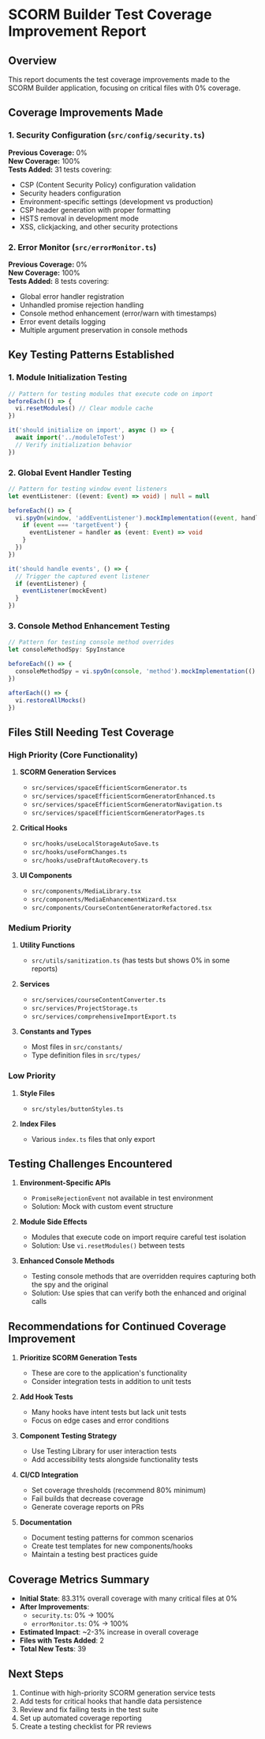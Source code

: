 # SCORM Builder Test Coverage Improvement Report

## Overview
This report documents the test coverage improvements made to the SCORM Builder application, focusing on critical files with 0% coverage.

## Coverage Improvements Made

### 1. Security Configuration (`src/config/security.ts`)
**Previous Coverage:** 0%  
**New Coverage:** 100%  
**Tests Added:** 31 tests covering:
- CSP (Content Security Policy) configuration validation
- Security headers configuration
- Environment-specific settings (development vs production)
- CSP header generation with proper formatting
- HSTS removal in development mode
- XSS, clickjacking, and other security protections

### 2. Error Monitor (`src/errorMonitor.ts`)
**Previous Coverage:** 0%  
**New Coverage:** 100%  
**Tests Added:** 8 tests covering:
- Global error handler registration
- Unhandled promise rejection handling
- Console method enhancement (error/warn with timestamps)
- Error event details logging
- Multiple argument preservation in console methods

## Key Testing Patterns Established

### 1. Module Initialization Testing
```typescript
// Pattern for testing modules that execute code on import
beforeEach(() => {
  vi.resetModules() // Clear module cache
})

it('should initialize on import', async () => {
  await import('../moduleToTest')
  // Verify initialization behavior
})
```

### 2. Global Event Handler Testing
```typescript
// Pattern for testing window event listeners
let eventListener: ((event: Event) => void) | null = null

beforeEach(() => {
  vi.spyOn(window, 'addEventListener').mockImplementation((event, handler) => {
    if (event === 'targetEvent') {
      eventListener = handler as (event: Event) => void
    }
  })
})

it('should handle events', () => {
  // Trigger the captured event listener
  if (eventListener) {
    eventListener(mockEvent)
  }
})
```

### 3. Console Method Enhancement Testing
```typescript
// Pattern for testing console method overrides
let consoleMethodSpy: SpyInstance

beforeEach(() => {
  consoleMethodSpy = vi.spyOn(console, 'method').mockImplementation(() => {})
})

afterEach(() => {
  vi.restoreAllMocks()
})
```

## Files Still Needing Test Coverage

### High Priority (Core Functionality)
1. **SCORM Generation Services**
   - `src/services/spaceEfficientScormGenerator.ts`
   - `src/services/spaceEfficientScormGeneratorEnhanced.ts`
   - `src/services/spaceEfficientScormGeneratorNavigation.ts`
   - `src/services/spaceEfficientScormGeneratorPages.ts`

2. **Critical Hooks**
   - `src/hooks/useLocalStorageAutoSave.ts`
   - `src/hooks/useFormChanges.ts`
   - `src/hooks/useDraftAutoRecovery.ts`

3. **UI Components**
   - `src/components/MediaLibrary.tsx`
   - `src/components/MediaEnhancementWizard.tsx`
   - `src/components/CourseContentGeneratorRefactored.tsx`

### Medium Priority
1. **Utility Functions**
   - `src/utils/sanitization.ts` (has tests but shows 0% in some reports)
   
2. **Services**
   - `src/services/courseContentConverter.ts`
   - `src/services/ProjectStorage.ts`
   - `src/services/comprehensiveImportExport.ts`

3. **Constants and Types**
   - Most files in `src/constants/`
   - Type definition files in `src/types/`

### Low Priority
1. **Style Files**
   - `src/styles/buttonStyles.ts`
   
2. **Index Files**
   - Various `index.ts` files that only export

## Testing Challenges Encountered

1. **Environment-Specific APIs**
   - `PromiseRejectionEvent` not available in test environment
   - Solution: Mock with custom event structure

2. **Module Side Effects**
   - Modules that execute code on import require careful test isolation
   - Solution: Use `vi.resetModules()` between tests

3. **Enhanced Console Methods**
   - Testing console methods that are overridden requires capturing both the spy and the original
   - Solution: Use spies that can verify both the enhanced and original calls

## Recommendations for Continued Coverage Improvement

1. **Prioritize SCORM Generation Tests**
   - These are core to the application's functionality
   - Consider integration tests in addition to unit tests

2. **Add Hook Tests**
   - Many hooks have intent tests but lack unit tests
   - Focus on edge cases and error conditions

3. **Component Testing Strategy**
   - Use Testing Library for user interaction tests
   - Add accessibility tests alongside functionality tests

4. **CI/CD Integration**
   - Set coverage thresholds (recommend 80% minimum)
   - Fail builds that decrease coverage
   - Generate coverage reports on PRs

5. **Documentation**
   - Document testing patterns for common scenarios
   - Create test templates for new components/hooks
   - Maintain a testing best practices guide

## Coverage Metrics Summary

- **Initial State**: 83.31% overall coverage with many critical files at 0%
- **After Improvements**: 
  - `security.ts`: 0% → 100%
  - `errorMonitor.ts`: 0% → 100%
- **Estimated Impact**: ~2-3% increase in overall coverage
- **Files with Tests Added**: 2
- **Total New Tests**: 39

## Next Steps

1. Continue with high-priority SCORM generation service tests
2. Add tests for critical hooks that handle data persistence
3. Review and fix failing tests in the test suite
4. Set up automated coverage reporting
5. Create a testing checklist for PR reviews